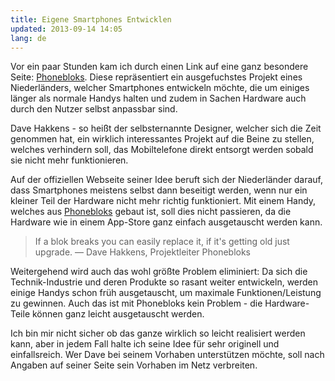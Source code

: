 ```yaml
---
title: Eigene Smartphones Entwicklen
updated: 2013-09-14 14:05
lang: de
---
```


Vor ein paar Stunden kam ich durch einen Link auf eine ganz besondere Seite: [Phonebloks][1]. Diese repräsentiert ein ausgefuchstes Projekt eines Niederländers, welcher Smartphones entwickeln möchte, die um einiges länger als normale Handys halten und zudem in Sachen Hardware auch durch den Nutzer selbst anpassbar sind.

Dave Hakkens - so heißt der selbsternannte Designer, welcher sich die Zeit genommen hat, ein wirklich interessantes Projekt auf die Beine zu stellen, welches verhindern soll, das Mobiltelefone direkt entsorgt werden sobald sie nicht mehr funktionieren.

Auf der offiziellen Webseite seiner Idee beruft sich der Niederländer darauf, dass Smartphones meistens selbst dann beseitigt werden, wenn nur ein kleiner Teil der Hardware nicht mehr richtig funktioniert. Mit einem Handy, welches aus [Phonebloks][1] gebaut ist, soll dies nicht passieren, da die Hardware wie in einem App-Store ganz einfach ausgetauscht werden kann.

> If a blok breaks you can easily replace it, if it's getting old just upgrade. — Dave Hakkens, Projektleiter Phonebloks

Weitergehend wird auch das wohl größte Problem eliminiert: Da sich die Technik-Industrie und deren Produkte so rasant weiter entwickeln, werden einige Handys schon früh ausgetauscht, um maximale Funktionen/Leistung zu gewinnen. Auch das ist mit Phonebloks kein Problem - die Hardware-Teile können ganz leicht ausgetauscht werden.

Ich bin mir nicht sicher ob das ganze wirklich so leicht realisiert werden kann, aber in jedem Fall halte ich seine Idee für sehr originell und einfallsreich. Wer Dave bei seinem Vorhaben unterstützen möchte, soll nach Angaben auf seiner Seite sein Vorhaben im Netz verbreiten.

[1]: http://phonebloks.com/